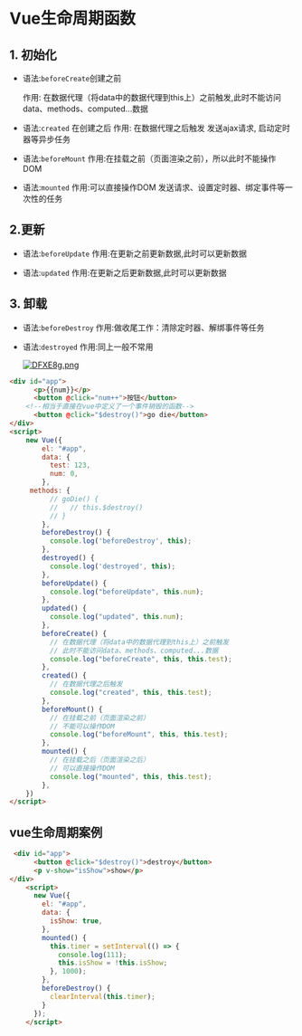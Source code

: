 # Vue生命周期函数

## 1. 初始化

- 语法:`beforeCreate`创建之前

  作用: 在数据代理（将data中的数据代理到this上）之前触发,此时不能访问data、methods、computed...数据
  
- 语法:`created` 在创建之后
  作用: 在数据代理之后触发 发送ajax请求, 启动定时器等异步任务
  
- 语法:`beforeMount`
  作用:在挂载之前（页面渲染之前），所以此时不能操作DOM
  
- 语法:`mounted`
  作用:可以直接操作DOM 发送请求、设置定时器、绑定事件等一次性的任务

## 2.更新 

- 语法:`beforeUpdate`
  作用:在更新之前更新数据,此时可以更新数据

- 语法:`updated`
  作用:在更新之后更新数据,此时可以更新数据

## 3. 卸载

- 语法:`beforeDestroy`
  作用:做收尾工作：清除定时器、解绑事件等任务
  
- 语法:`destroyed`
  作用:同上一般不常用

  [![DFXE8g.png](https://s3.ax1x.com/2020/11/15/DFXE8g.png)](https://imgchr.com/i/DFXE8g)

```html
<div id="app">
      <p>{{num}}</p>
      <button @click="num++">按钮</button>
    <!--相当于直接在vue中定义了一个事件销毁的函数-->
      <button @click="$destroy()">go die</button>
</div>
<script>
    new Vue({
        el: "#app",
        data: {
          test: 123,
          num: 0,
        },
     methods: {
          // goDie() {
          //   // this.$destroy()
          // }
        },
     	beforeDestroy() {
          console.log('beforeDestroy', this);
        },
        destroyed() {
          console.log('destroyed', this);
        },
        beforeUpdate() {
          console.log("beforeUpdate", this.num);
        },
        updated() {
          console.log("updated", this.num);
        },
        beforeCreate() {
          // 在数据代理（将data中的数据代理到this上）之前触发
          // 此时不能访问data、methods、computed...数据
          console.log("beforeCreate", this, this.test);
        },
        created() {
          // 在数据代理之后触发
          console.log("created", this, this.test);
        },
        beforeMount() {
          // 在挂载之前（页面渲染之前）
          // 不能可以操作DOM
          console.log("beforeMount", this, this.test);
        },
        mounted() {
          // 在挂载之后（页面渲染之后）
          // 可以直接操作DOM
          console.log("mounted", this, this.test);
        },
    })
</script>
```
## vue生命周期案例

```html
 <div id="app">
      <button @click="$destroy()">destroy</button>
      <p v-show="isShow">show</p>
</div>
    <script>
      new Vue({
        el: "#app",
        data: {
          isShow: true,
        },
        mounted() {
          this.timer = setInterval(() => {
            console.log(111);
            this.isShow = !this.isShow;
          }, 1000);
        },
        beforeDestroy() {
          clearInterval(this.timer);
        }
      });
    </script>
```

